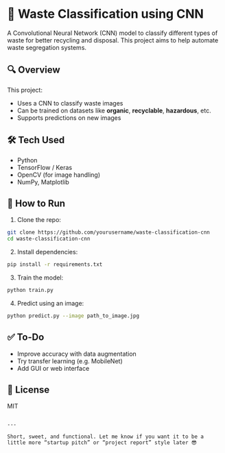 # 🧠 Waste Classification using CNN

A Convolutional Neural Network (CNN) model to classify different types of waste for better recycling and disposal. This project aims to help automate waste segregation systems.

## 🔍 Overview

This project:
- Uses a CNN to classify waste images
- Can be trained on datasets like **organic**, **recyclable**, **hazardous**, etc.
- Supports predictions on new images

## 🛠️ Tech Used

- Python
- TensorFlow / Keras
- OpenCV (for image handling)
- NumPy, Matplotlib

## 🚀 How to Run

1. Clone the repo:
```bash
git clone https://github.com/yourusername/waste-classification-cnn
cd waste-classification-cnn
```

2. Install dependencies:
```bash
pip install -r requirements.txt
```

3. Train the model:
```bash
python train.py
```

4. Predict using an image:
```bash
python predict.py --image path_to_image.jpg
```


## ✅ To-Do

- Improve accuracy with data augmentation
- Try transfer learning (e.g. MobileNet)
- Add GUI or web interface

## 📜 License

MIT

```

---

Short, sweet, and functional. Let me know if you want it to be a little more “startup pitch” or “project report” style later 😎
